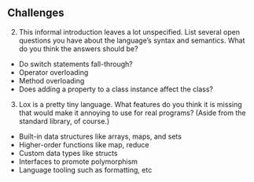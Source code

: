 ## Challenges

2. This informal introduction leaves a lot unspecified. List several open questions you have about the language’s syntax and semantics. What do you think the answers should be?
 - Do switch statements fall-through?
 - Operator overloading
 - Method overloading
 - Does adding a property to a class instance affect the class?


3. Lox is a pretty tiny language. What features do you think it is missing that would make it annoying to use for real programs? (Aside from the standard library, of course.)

  - Built-in data structures like arrays, maps, and sets
  - Higher-order functions like map, reduce
  - Custom data types like structs
  - Interfaces to promote polymorphism
  - Language tooling such as formatting, etc
